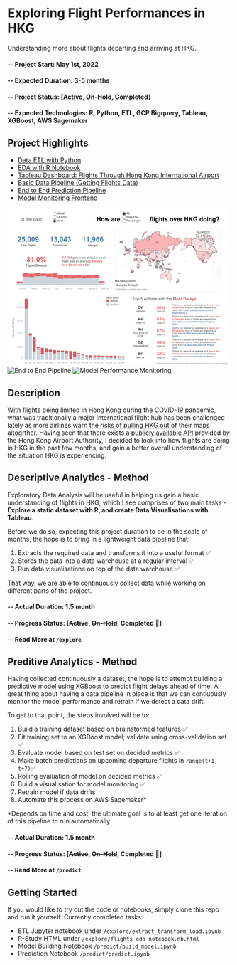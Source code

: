 # Exploring Flight Performances in HKG

Understanding more about flights departing and arriving at HKG.

#### -- Project Start: May 1st, 2022
#### -- Expected Duration: 3-5 months
#### -- Project Status: [Active, ~~On-Hold~~, ~~Completed~~]
#### -- Expected Technologies: R, Python, ETL, GCP Bigquery, Tableau, XGBoost, AWS Sagemaker 


## Project Highlights

- [Data ETL with Python](/explore/extract_load_transform.ipynb)
- [EDA with R Notebook](/explore/flights_eda_notebook.nb.html)
- [Tableau Dashboard: Flights Through Hong Kong International Airport](https://public.tableau.com/app/profile/yoshi.man1207/viz/FlightsThroughHongKongInternationalAirport/Overview)
- [Basic Data Pipeline (Getting Flights Data)](/explore) 
- [End to End Prediction Pipeline](/predict)
- [Model Monitoring Frontend](https://yoshi-man-hkg-flights-study-monitor-modelmonitoring-g5uv0e.streamlitapp.com/)

![HKG Flights Overview](images/Overview.png)
![End to End Pipeline](https://user-images.githubusercontent.com/38344465/174470640-8eaca7b3-4fe9-4b3e-badf-c890c265942c.jpg)
![Model Performance Monitoring](https://user-images.githubusercontent.com/38344465/178763904-807f531a-1547-4cad-a82f-35833c69275c.png)


## Description
With flights being limited in Hong Kong during the COVID-19 pandemic, what was traditionally a major international flight hub has been challenged lately as more airlines warn [the risks of pulling HKG out](https://www.scmp.com/news/hong-kong/transport/article/3178600/hong-kong-bypassed-european-airlines-warn-they-cant-add) of their maps altogrther. Having seen that there exists a [publicly available API](https://data.gov.hk/en-data/dataset/aahk-team1-flight-info) provided by the Hong Kong Airport Authority, I decided to look into how flights are doing in HKG in the past few months, and gain a better overall understanding of the situation HKG is experiencing.

## Descriptive Analytics - Method
Exploratory Data Analysis will be useful in helping us gain a basic understanding of flights in HKG, which I see comprises of two main tasks - **Explore a static dataset with R, and create Data Visualisations with Tableau**. 

Before we do so, expecting this project duration to be in the scale of months, the hope is to bring in a lightweight data pipeline that:
1. Extracts the required data and transforms it into a useful format :white_check_mark:	
2. Stores the data into a data warehouse at a regular interval :white_check_mark:	
3. Run data visualisations on top of the data warehouse :white_check_mark:	

That way, we are able to continuously collect data while working on different parts of the project.

#### -- Actual Duration: 1.5 month
#### -- Progress Status: [~~Active~~, ~~On-Hold~~, Completed :confetti_ball:]
#### -- Read More at ```/explore```

## Preditive Analytics - Method
Having collected continuously a dataset, the hope is to attempt building a predictive model using XGBoost to predict flight delays ahead of time. A great thing about having a data pipeline in place is that we can contiuously monitor the model performance and retrain if we detect a data drift. 

To get to that point, the steps involved will be to:
1. Build a training dataset based on brainstormed features :white_check_mark:	
2. Fit training set to an XGBoost model; validate using cross-validation set :white_check_mark:	
3. Evaluate model based on test set on decided metrics :white_check_mark:	
4. Make batch predictions on upcoming departure flights in ```range(t+1, t+7)```:white_check_mark:	
6. Rolling evaluation of model on decided metrics :white_check_mark:	
5. Build a visualisation for model monitoring :white_check_mark:	
7. Retrain model if data drifts 
8. Automate this process on AWS Sagemaker*

*Depends on time and cost, the ultimate goal is to at least get one iteration of this pipeline to run automatically


#### -- Actual Duration: 1.5 month
#### -- Progress Status: [~~Active~~, ~~On-Hold~~, Completed :confetti_ball:]
#### -- Read More at ```/predict```


## Getting Started
If you would like to try out the code or notebooks, simply clone this repo and run it yourself. Currently completed tasks:
- ETL Jupyter notebook under ```/explore/extract_transform_load.ipynb```
- R-Study HTML under ```/explore/flights_eda_notebook.nb.html```
- Model Building Notebook ```/predict/build_model.ipynb```
- Prediction Notebook ```/predict/predict.ipynb```


